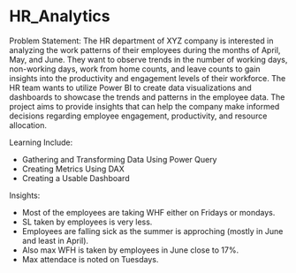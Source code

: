 # HR_Analytics
Problem Statement:
The HR department of XYZ company is interested in analyzing the work patterns of their employees during the months of April, May, and June.
They want to observe trends in the number of working days, non-working days, work from home counts, and leave counts to gain insights into the
productivity and engagement levels of their workforce.
The HR team wants to utilize Power BI to create data visualizations and dashboards to showcase the trends and patterns in the employee data. 
The project aims to provide insights that can help the company make informed decisions regarding employee engagement, productivity, and resource allocation.

Learning Include:
* Gathering and Transforming Data Using Power Query
* Creating Metrics Using DAX
* Creating a Usable Dashboard

Insights:
* Most of the employees are taking WHF either on Fridays or mondays.
* SL taken by employees is very less.
* Employees are falling sick as the summer is approching (mostly in June and least in April).
* Also max WFH is taken by employees in June  close to 17%.
* Max attendace is noted on Tuesdays.

